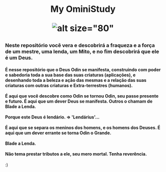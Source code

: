 <h1 align="center">
 My OminiStudy 
 
![alt size="80"](https://cdn.mensagenscomamor.com/content/images/m000480941.jpg?v=1&w=350&h=200)
 
 </h1>

<h3>
Neste repositório você vera e descobrirá a fraqueza e a força de um mestre,
uma lenda, um Mito, e no fim descobrirá que ele é um Deus.
</h3>
<h4>
É nesse repositório que o Deus Odin se manifesta, construindo com poder e sabedoria
toda a sua base das suas criaturas (aplicações), e desenhando toda a beleza e ação
das mesmas e a relação das suas criaturas com outras criaturas e Extra-terrestres (humanos).
<br><br>
É aqui que você descobre como Odin se tornou Odin, seu passe presente e futuro. 
É aqui que um dever Deus se manifesta. 
Outros o chamam de Blade a Lenda.
<br><br>
Porque este Deus é lendário. => 'Lendárius'...
<br><br>
É aqui que se separa os meninos dos homens, e os homens dos Deuses.
É aqui que um dever errante se torna Odin o Grande.
<br><br>
Blade a Lenda.
<br><br>
Não tema prestar tributos a ele, seu mero mortal. Tenha reverência.
</h4>
:)